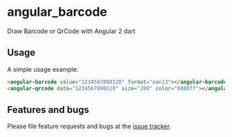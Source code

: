 # angular_barcode

Draw Barcode or QrCode with Angular 2 dart

## Usage

A simple usage example:

```html
<angular-barcode value="1234567890128" format="ean13"></angular-barcode>
<angular-qrcode data="1234567890128" size="200" color="0000ff"></angular-qrcode>
```

## Features and bugs

Please file feature requests and bugs at the [issue tracker][tracker].

[tracker]: https://github.com/lejard-h/angular_barcode/issues
